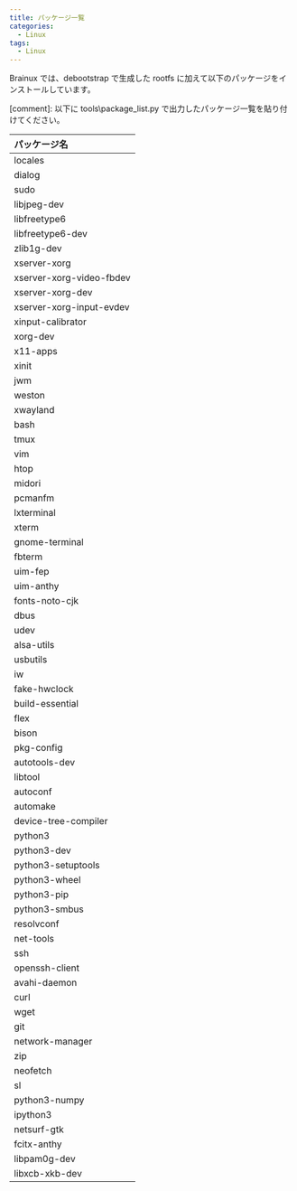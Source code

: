 ```yaml
---
title: パッケージ一覧
categories:
  - Linux
tags:
  - Linux
---
```


Brainux では、debootstrap で生成した rootfs に加えて以下のパッケージをインストールしています。

[comment]: 以下に tools\package_list.py で出力したパッケージ一覧を貼り付けてください。

|パッケージ名|
|:-|
|locales|
|dialog|
|sudo|
|libjpeg-dev|
|libfreetype6|
|libfreetype6-dev|
|zlib1g-dev|
|xserver-xorg|
|xserver-xorg-video-fbdev|
|xserver-xorg-dev|
|xserver-xorg-input-evdev|
|xinput-calibrator|
|xorg-dev|
|x11-apps|
|xinit|
|jwm|
|weston|
|xwayland|
|bash|
|tmux|
|vim|
|htop|
|midori|
|pcmanfm|
|lxterminal|
|xterm|
|gnome-terminal|
|fbterm|
|uim-fep|
|uim-anthy|
|fonts-noto-cjk|
|dbus|
|udev|
|alsa-utils|
|usbutils|
|iw|
|fake-hwclock|
|build-essential|
|flex|
|bison|
|pkg-config|
|autotools-dev|
|libtool|
|autoconf|
|automake|
|device-tree-compiler|
|python3|
|python3-dev|
|python3-setuptools|
|python3-wheel|
|python3-pip|
|python3-smbus|
|resolvconf|
|net-tools|
|ssh|
|openssh-client|
|avahi-daemon|
|curl|
|wget|
|git|
|network-manager|
|zip|
|neofetch|
|sl|
|python3-numpy|
|ipython3|
|netsurf-gtk|
|fcitx-anthy|
|libpam0g-dev|
|libxcb-xkb-dev|
